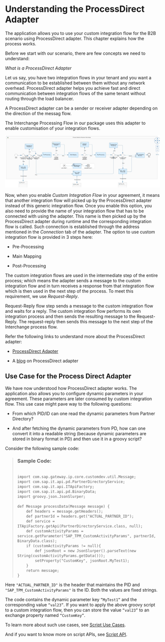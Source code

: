 <!-- loio883b3ee83a3b4669bee0a47bb5990053 -->

# Understanding the ProcessDirect Adapter

The application allows you to use your custom integration flow for the B2B scenario using ProcessDirect adapter. This chapter explains how the process works.

Before we start with our scenario, there are few concepts we need to understand:

*What is a ProcessDirect Adapter*

Let us say, you have two integration flows in your tenant and you want a communication to be established between them without any network overhead. ProcessDirect adapter helps you achieve fast and direct communication between integration flows of the same tenant without routing through the load balancer.

A ProcessDirect adapter can be a sender or receiver adapter depending on the direction of the messag flow.

The Interchange Processing Flow in our package uses this adapter to enable customisation of your integration flows.

![](images/ProcessDirect_Adapter_in_Interchange_Processing_Flow_95e4747.jpg)

Now, when you enable *Custom Integration Flow* in your agreement, it means that another integration flow will picked up by the ProcessDirect adapter instead of this generic integration flow. Once you enable this option, you also need to provide the name of your integration flow that has to be connected with using the adapter. This name is then picked up by the ProcessDirect adapter during runtime and the corresponding integration flow is called. Such connection is established through the address mentioned in the *Connection* tab of the adapter. The option to use custom integration flow is provided in 3 steps here:

-   Pre-Processing

-   Main Mapping
-   Post-Processing

The custom integration flows are used in the intermediate step of the entire process; which means the adapter sends a message to the custom integration flow and in turn receives a response from that integration flow which is then used in the next step of the process. To meet this requirement, we use *Request-Reply*.

Request-Reply flow step sends a message to the custom integration flow and waits for a reply. The custom integration flow performs its own integration process and then sends the resulting message to the Request-Reply. The request-reply then sends this message to the next step of the Interchange process flow.

Refer the following links to understand more about the ProcessDirect adapter:

-   [ProcessDirect Adapter](https://help.sap.com/docs/CLOUD_INTEGRATION/368c481cd6954bdfa5d0435479fd4eaf/74457187451f431298355fbbf807d086.html)

-   A [blog](https://blogs.sap.com/2018/02/14/processdirect-adapter/) on ProcessDirect adapter





<a name="loio883b3ee83a3b4669bee0a47bb5990053__section_bft_3sx_lyb"/>

## Use Case for the Process Direct Adapter

We have now understood how ProcessDirect adapter works. The application also allows you to configure dynamic parameters in your agreement. These parameters are later consumed by custom integration flow. This use case might pave way to the following questions:

-   From which PID/ID can one read the dynamic parameters from Partner Directory?

-   And after fetching the dynamic parameters from PD, how can one convert it into a readable string \(because dynamic parameters are stored in binary format in PD\) and then use it in a groovy script?

Consider the following sample code:

> ### Sample Code:  
> ```
> 
> import com.sap.gateway.ip.core.customdev.util.Message;
> import com.sap.it.api.pd.PartnerDirectoryService;
> import com.sap.it.api.ITApiFactory;
> import com.sap.it.api.pd.BinaryData;
> import groovy.json.JsonSlurper;
> 
> def Message processData(Message message) {
>     def headers = message.getHeaders();
>     def partnerId = headers.get("ACTUAL_PARTNER_ID");
>     def service = ITApiFactory.getApi(PartnerDirectoryService.class, null);
>     def customActivityParams = service.getParameter("SAP_TPM_CustomActivityParams", partnerId, BinaryData.class);
>     if (customActivityParams != null){
>         def jsonRoot = new JsonSlurper().parseText(new String(customActivityParams.getData()));
>         setProperty("CustomKey", jsonRoot.MyTest1);
>     }
>     return message;
> }
> 
> ```

Here `"ACTUAL_PARTNER_ID"` is the header that maintains the PID and `"SAP_TPM_CustomActivityParams"` is the ID. Both the values are fixed strings.

The code contains the dynamic parameter key `”MyTest1”` and the corresponding value `“val23”`. If you want to apply the above groovy script to a custom integration flow, then you can store the value `“val23”` to an exchange property named `“CustomKey”`.

To learn more about such use cases, see [Script Use Cases](https://help.sap.com/docs/cloud-integration/sap-cloud-integration/script-use-cases).

And if you want to know more on script APIs, see [Script API](https://help.sap.com/doc/a56f52e1a58e4e2bac7f7adbf45b2e26/Cloud/en-US/index.html).


